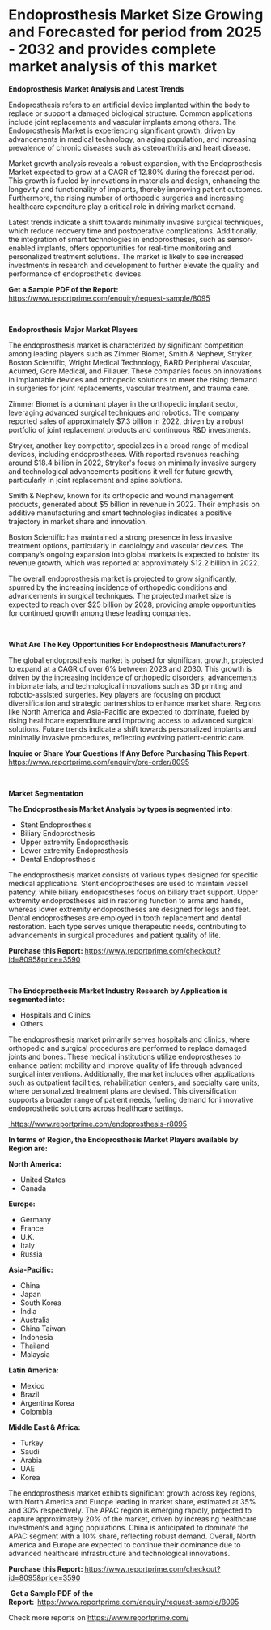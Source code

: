 <p><h1>Endoprosthesis Market Size Growing and Forecasted for period from 2025 - 2032 and provides complete market analysis of this market</h1></p><p><strong>Endoprosthesis Market Analysis and Latest Trends</strong></p>
<p><p>Endoprosthesis refers to an artificial device implanted within the body to replace or support a damaged biological structure. Common applications include joint replacements and vascular implants among others. The Endoprosthesis Market is experiencing significant growth, driven by advancements in medical technology, an aging population, and increasing prevalence of chronic diseases such as osteoarthritis and heart disease.</p><p>Market growth analysis reveals a robust expansion, with the Endoprosthesis Market expected to grow at a CAGR of 12.80% during the forecast period. This growth is fueled by innovations in materials and design, enhancing the longevity and functionality of implants, thereby improving patient outcomes. Furthermore, the rising number of orthopedic surgeries and increasing healthcare expenditure play a critical role in driving market demand.</p><p>Latest trends indicate a shift towards minimally invasive surgical techniques, which reduce recovery time and postoperative complications. Additionally, the integration of smart technologies in endoprostheses, such as sensor-enabled implants, offers opportunities for real-time monitoring and personalized treatment solutions. The market is likely to see increased investments in research and development to further elevate the quality and performance of endoprosthetic devices.</p></p>
<p><strong>Get a Sample PDF of the Report:&nbsp;</strong> <a href="https://www.reportprime.com/enquiry/request-sample/8095?utm_campaign=2137&utm_medium=2&utm_source=Github&utm_content=ia&utm_term=19032025&utm_id=endoprosthesis">https://www.reportprime.com/enquiry/request-sample/8095</a></p>
<p>&nbsp;</p>
<p><strong>Endoprosthesis Major Market Players</strong></p>
<p><p>The endoprosthesis market is characterized by significant competition among leading players such as Zimmer Biomet, Smith & Nephew, Stryker, Boston Scientific, Wright Medical Technology, BARD Peripheral Vascular, Acumed, Gore Medical, and Fillauer. These companies focus on innovations in implantable devices and orthopedic solutions to meet the rising demand in surgeries for joint replacements, vascular treatment, and trauma care.</p><p>Zimmer Biomet is a dominant player in the orthopedic implant sector, leveraging advanced surgical techniques and robotics. The company reported sales of approximately $7.3 billion in 2022, driven by a robust portfolio of joint replacement products and continuous R&D investments.</p><p>Stryker, another key competitor, specializes in a broad range of medical devices, including endoprostheses. With reported revenues reaching around $18.4 billion in 2022, Stryker's focus on minimally invasive surgery and technological advancements positions it well for future growth, particularly in joint replacement and spine solutions.</p><p>Smith & Nephew, known for its orthopedic and wound management products, generated about $5 billion in revenue in 2022. Their emphasis on additive manufacturing and smart technologies indicates a positive trajectory in market share and innovation.</p><p>Boston Scientific has maintained a strong presence in less invasive treatment options, particularly in cardiology and vascular devices. The company’s ongoing expansion into global markets is expected to bolster its revenue growth, which was reported at approximately $12.2 billion in 2022.</p><p>The overall endoprosthesis market is projected to grow significantly, spurred by the increasing incidence of orthopedic conditions and advancements in surgical techniques. The projected market size is expected to reach over $25 billion by 2028, providing ample opportunities for continued growth among these leading companies.</p></p>
<p>&nbsp;</p>
<p><strong>What Are The Key Opportunities For Endoprosthesis Manufacturers?</strong></p>
<p><p>The global endoprosthesis market is poised for significant growth, projected to expand at a CAGR of over 6% between 2023 and 2030. This growth is driven by the increasing incidence of orthopedic disorders, advancements in biomaterials, and technological innovations such as 3D printing and robotic-assisted surgeries. Key players are focusing on product diversification and strategic partnerships to enhance market share. Regions like North America and Asia-Pacific are expected to dominate, fueled by rising healthcare expenditure and improving access to advanced surgical solutions. Future trends indicate a shift towards personalized implants and minimally invasive procedures, reflecting evolving patient-centric care.</p></p>
<p><strong>Inquire or Share Your Questions If Any Before Purchasing This Report:</strong> <a href="https://www.reportprime.com/enquiry/pre-order/8095?utm_campaign=2137&utm_medium=2&utm_source=Github&utm_content=ia&utm_term=19032025&utm_id=endoprosthesis">https://www.reportprime.com/enquiry/pre-order/8095</a></p>
<p>&nbsp;</p>
<p><strong>Market Segmentation</strong></p>
<p><strong>The Endoprosthesis Market Analysis by types is segmented into:</strong></p>
<p><ul><li>Stent Endoprosthesis</li><li>Biliary Endoprosthesis</li><li>Upper extremity Endoprosthesis</li><li>Lower extremity Endoprosthesis</li><li>Dental Endoprosthesis</li></ul></p>
<p><p>The endoprosthesis market consists of various types designed for specific medical applications. Stent endoprostheses are used to maintain vessel patency, while biliary endoprostheses focus on biliary tract support. Upper extremity endoprostheses aid in restoring function to arms and hands, whereas lower extremity endoprostheses are designed for legs and feet. Dental endoprostheses are employed in tooth replacement and dental restoration. Each type serves unique therapeutic needs, contributing to advancements in surgical procedures and patient quality of life.</p></p>
<p><strong>Purchase this Report:&nbsp;</strong><a href="https://www.reportprime.com/checkout?id=8095&price=3590&utm_campaign=2137&utm_medium=2&utm_source=Github&utm_content=ia&utm_term=19032025&utm_id=endoprosthesis">https://www.reportprime.com/checkout?id=8095&price=3590</a></p>
<p>&nbsp;</p>
<p><strong>The Endoprosthesis Market Industry Research by Application is segmented into:</strong></p>
<p><ul><li>Hospitals and Clinics</li><li>Others</li></ul></p>
<p><p>The endoprosthesis market primarily serves hospitals and clinics, where orthopedic and surgical procedures are performed to replace damaged joints and bones. These medical institutions utilize endoprostheses to enhance patient mobility and improve quality of life through advanced surgical interventions. Additionally, the market includes other applications such as outpatient facilities, rehabilitation centers, and specialty care units, where personalized treatment plans are devised. This diversification supports a broader range of patient needs, fueling demand for innovative endoprosthetic solutions across healthcare settings.</p></p>
<p><a href="https://www.reportprime.com/endoprosthesis-r8095?utm_campaign=2137&utm_medium=2&utm_source=Github&utm_content=ia&utm_term=19032025&utm_id=endoprosthesis">&nbsp;https://www.reportprime.com/endoprosthesis-r8095</a></p>
<p><strong>In terms of Region, the Endoprosthesis Market Players available by Region are:</strong></p>
<p>
    <p> <strong> North America: </strong>
        <ul>
            <li>United States</li>
            <li>Canada</li>
        </ul>
        </p> 
    <p> <strong> Europe: </strong>
        <ul>
            <li>Germany</li>
            <li>France</li>
            <li>U.K.</li>
            <li>Italy</li>
            <li>Russia</li>
        </ul>
        </p> 
    <p> <strong> Asia-Pacific: </strong>
        <ul>
            <li>China</li>
            <li>Japan</li>
            <li>South Korea</li>
            <li>India</li>
            <li>Australia</li>
            <li>China Taiwan</li>
            <li>Indonesia</li>
            <li>Thailand</li>
            <li>Malaysia</li>
        </ul>
        </p> 
    <p> <strong> Latin America: </strong>
        <ul>
            <li>Mexico</li>
            <li>Brazil</li>
            <li>Argentina Korea</li>
            <li>Colombia</li>
        </ul>
        </p> 
    <p> <strong> Middle East & Africa: </strong>
        <ul>
            <li>Turkey</li>
            <li>Saudi</li>
            <li>Arabia</li>
            <li>UAE</li>
            <li>Korea</li>
        </ul>
    </p>
    </p>
<p><p>The endoprosthesis market exhibits significant growth across key regions, with North America and Europe leading in market share, estimated at 35% and 30% respectively. The APAC region is emerging rapidly, projected to capture approximately 20% of the market, driven by increasing healthcare investments and aging populations. China is anticipated to dominate the APAC segment with a 10% share, reflecting robust demand. Overall, North America and Europe are expected to continue their dominance due to advanced healthcare infrastructure and technological innovations.</p></p>
<p><strong>Purchase this Report: </strong><a href="https://www.reportprime.com/checkout?id=8095&price=3590&utm_campaign=2137&utm_medium=2&utm_source=Github&utm_content=ia&utm_term=19032025&utm_id=endoprosthesis">https://www.reportprime.com/checkout?id=8095&price=3590</a></p>
<p>&nbsp;<strong>Get a Sample PDF of the Report:&nbsp;&nbsp;</strong><a href="https://www.reportprime.com/enquiry/request-sample/8095?utm_campaign=2137&utm_medium=2&utm_source=Github&utm_content=ia&utm_term=19032025&utm_id=endoprosthesis">https://www.reportprime.com/enquiry/request-sample/8095</a></p>
<p><strong></strong></p>
<p>Check more reports on <a href="https://www.reportprime.com/?utm_campaign=2137&utm_medium=2&utm_source=Github&utm_content=ia&utm_term=19032025&utm_id=endoprosthesis">https://www.reportprime.com/</a></p>